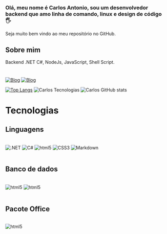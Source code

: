 
### Olá, meu nome é Carlos Antonio, sou um desenvolvedor backend que amo linha de comando, linux e design de código 🖐️
Seja muito bem vindo ao meu repositório no GitHub.

## Sobre mim
<p>Backend .NET C#, NodeJs, JavaScript, Shell Script.
</p>

#

[![Blog](https://img.shields.io/website-up-down-green-red/http/monip.org.svg)](https://carlosantoniocison.editorx.io/portifolio)
[![Blog](https://img.shields.io/badge/YouTube-FF0000?style=for-the-badge&logo=youtube&logoColor=white)](https://www.youtube.com/channel/UC3jEpw5p0MjgbeQYIy7YNhw)

[![Top Langs](https://github-readme-stats.vercel.app/api/top-langs/?username=CarlosEX&layout=compact)](https://github.com/anuraghazra/github-readme-stats)
![Carlos Tecnologias](https://github-readme-stats.vercel.app/api/top-langs/?username=CarlosEX&theme=)
![Carlos GitHub stats](https://github-readme-stats.vercel.app/api?username=CarlosEX&theme=dracula)

# Tecnologias

 ## Linguagens
<div style="display: inline_block"><br/>
    <img align="center" alt=".NET" src="https://img.shields.io/badge/.NET-5C2D91?style=for-the-badge&logo=.net&logoColor=white">
    <img align="center" alt="C#" src="https://img.shields.io/badge/C%23-239120?style=for-the-badge&logo=c-sharp&logoColor=white">
    <img align="center" alt="html5" src="https://img.shields.io/badge/HTML5-E34F26?style=for-the-badge&logo=html5&logoColor=white">
    <img align="center" alt="CSS3" src="https://img.shields.io/badge/CSS3-1572B6?style=for-the-badge&logo=css3&logoColor=white">
    <img align="center" alt="Markdown" src="https://img.shields.io/badge/Markdown-000000?style=for-the-badge&logo=markdown&logoColor=white">
</div><br/>

## Banco de dados
<div style="display: inline_block"><br/>
    <img align="center" alt="html5" src="https://img.shields.io/badge/SQLite-07405E?style=for-the-badge&logo=sqlite&logoColor=white">
    <img align="center" alt="html5" src="https://img.shields.io/badge/Microsoft_SQL_Server-CC2927?style=for-the-badge&logo=microsoft-sql-server&logoColor=white">
</div><br/>

## Pacote Office
<div style="display: inline_block"><br/>
    <img align="center" alt="html5" src="https://img.shields.io/badge/Microsoft_Office-D83B01?style=for-the-badge&logo=microsoft-office&logoColor=white">
</div><br/>



